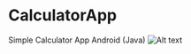 # CalculatorApp
Simple Calculator App Android (Java)
![Alt text](/relative/path/to/img.jpg?raw=true "Optional Title")
